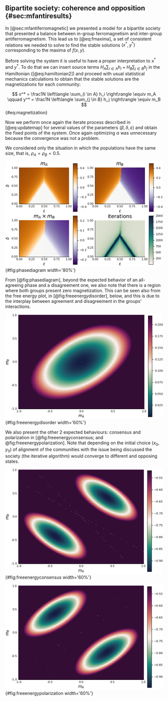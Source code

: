 
## Bipartite society: coherence and opposition {#sec:mfantiresults}

In [@sec:mfantiferromagnetic] we presented a model for a bipartite society that presented a balance between in-group ferromagnetism and inter-group antiferromagnetism. This lead us to [@eq:fmaxima], a set of consistent relations we needed to solve to find the stable solutions $(x^*, y^*)$ corresponding to the maxima of $f(x, y)$.

Before solving the system it is useful to have a proper interpretation to $x^*$ and $y^*$. To do that we can insert source terms $H_A \sum_{i \in A} h_i + H_B \sum_{j \in B} h_j$ in the Hamiltonian ([@eq:hamiltonian2]) and proceed with usual statistical mechanics calculations to obtain that the stable solutions are the magnetizations for each community:

$$ x^* = \frac1N \left\langle \sum_{i \in A} h_i \right\rangle \equiv m_A \qquad y^* = \frac1N \left\langle \sum_{j \in B} h_j \right\rangle \equiv m_B $$ {#eq:magnetization}

Now we perform once again the iterate process described in [@eq:updatemap] for several values of the parameters $(\beta, \delta, \varepsilon)$ and obtain the fixed points of the system. Once again optimizing $\alpha$ was unnecessary because the convergence was not a problem.

We considered only the situation in which the populations have the same size, that is, $\rho_A = \rho_B = 0.5$.

![The phase diagram when $\beta = 10.0$ and $\rho_A = \rho_B = 0.5$. The initial points for the iterative algorithm were $x_0 = 0.9, y_0 = 0.1$](images/phasediagram-full-beta10-rho05-initial0901.png){#fig:phasediagram width='80%'}

From [@fig:phasediagram], beyond the expected behavior of an all-agreeing phase and a disagreement one, we also note that there is a region where both groups present zero magnetization. This can be seen also from the free energy plot, in [@fig:freeenergydisorder], below, and this is due to the interplay between agreement and disagreement in the groups' interactions.

![Free energy $f(x, y)$ landscape when $\beta = 10.0, \delta = 0.25, \varepsilon = 0.6$ and $\rho_A = \rho_B = 0.5$. This is a region in which there is no consensus among the communities](images/freeenergy-beta10-delta25-eps6-rho05.png){#fig:freeenergydisorder width='60%'}

We also present the other $2$ expected behaviours: consensus and polarization in [@fig:freeenergyconsensus; and @fig:freeenergypolarization]. Note that depending on the initial choice $(x_0, y_0)$ of alignment of the communities with the issue being discussed the society (the iterative algorithm) would converge to different and opposing states.

![Free energy $f(x, y)$ landscape when $\beta = 10.0, \delta = 0.8, \varepsilon = 0.2$ and $\rho_A = \rho_B = 0.5$. This is a region in which there is overall consensus among the society](images/freeenergy-beta10-delta8-eps2-rho05.png){#fig:freeenergyconsensus width='60%'}

![Free energy $f(x, y)$ landscape when $\beta = 10.0, \delta = 0.8, \varepsilon = 0.8$ and $\rho_A = \rho_B = 0.5$. This is a region in which there is internal consensus on each community but they disagree with one another.](images/freeenergy-beta10-delta8-eps8-rho05.png){#fig:freeenergypolarization width='60%'}
